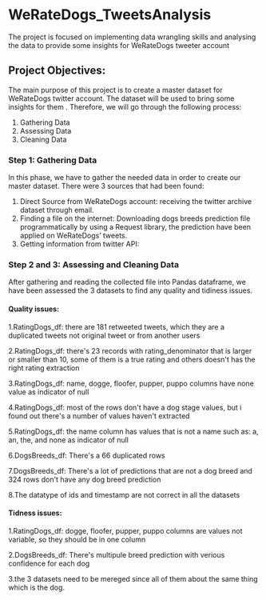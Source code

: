 # WeRateDogs_TweetsAnalysis
The project is focused on implementing data wrangling skills and analysing the data to provide some insights for WeRateDogs tweeter account
## Project Objectives:
The main purpose of this project is to create a master dataset for WeRateDogs twitter account. The dataset will be used to bring some insights for them . Therefore, we will go through the following
process:
1. Gathering Data
2. Assessing Data
3. Cleaning Data
### Step 1: Gathering Data
In this phase, we have to gather the needed data in order to create our master dataset. There were 3 sources that had been found:
1. Direct Source from WeRateDogs account: receiving the twitter archive dataset through
email.
2. Finding a file on the internet: Downloading dogs breeds prediction file programmatically by
using a Request library, the prediction have been applied on WeRateDogs’ tweets.
3. Getting information from twitter API:
### Step 2 and 3: Assessing and Cleaning Data
After gathering and reading the collected file into Pandas dataframe, we have been assessed the 3
datasets to find any quality and tidiness issues.
#### Quality issues:
1.RatingDogs_df: there are 181 retweeted tweets, which they are a duplicated tweets not original tweet or from another users

2.RatingDogs_df: there's 23 records with rating_denominator that is larger or smaller than 10, some of them is a true rating and others doesn't has the right rating extraction

3.RatingDogs_df: name, dogge, floofer, pupper, puppo columns have none value as indicator of null

4.RatingDogs_df: most of the rows don't have a dog stage values, but i found out there's a number of values haven't extracted

5.RatingDogs_df: the name column has values that is not a name such as: a, an, the, and none as indicator of null

6.DogsBreeds_df: There's a 66 duplicated rows

7.DogsBreeds_df: There's a lot of predictions that are not a dog breed and 324 rows don't have any dog breed prediction

8.The datatype of ids and timestamp are not correct in all the datasets
#### Tidness issues:
1.RatingDogs_df: dogge, floofer, pupper, puppo columns are values not variable, so they should be in one column

2.DogsBreeds_df: There's multipule breed prediction with verious confidence for each dog

3.the 3 datasets need to be mereged since all of them about the same thing which is the dog.
